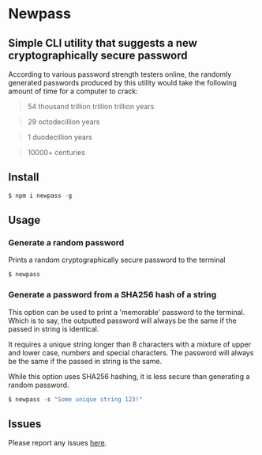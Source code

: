# Newpass
## Simple CLI utility that suggests a new cryptographically secure password
According to various password strength testers online, the randomly generated passwords produced by this utility would take the following amount of time for a computer to crack:

> 54 thousand trillion trillion trillion years

> 29 octodecillion years

> 1 duodecillion years

> 10000+ centuries

## Install
```js
$ npm i newpass -g
```

## Usage
### Generate a random password
Prints a random cryptographically secure password to the terminal

```js
$ newpass
```
### Generate a password from a SHA256 hash of a string
This option can be used to print a 'memorable' password to the terminal. Which is to say, the outputted password will always be the same if the passed in string is identical.

It requires a unique string longer than 8 characters with a mixture of upper and lower case, numbers and special characters. The password will always be the same if the passed in string is the same. 

While this option uses SHA256 hashing, it is less secure than generating a random password.

```js
$ newpass -s "Some unique string 123!"
```

## Issues
Please report any issues [here]("https://github.com/draeder/newpass/issues).